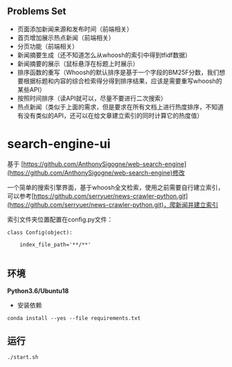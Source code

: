 
## Problems Set
- 页面添加新闻来源和发布时间（前端相关）
- 首页增加展示热点新闻（前端相关）
- 分页功能（前端相关）
- 新闻摘要生成（还不知道怎么从whoosh的索引中得到tfidf数据）
- 新闻摘要的展示（鼠标悬浮在标题上时展示）
- 排序函数的重写（Whoosh的默认排序是基于一个字段的BM25F分数，我们想要根据标题和内容的综合检索得分得到排序结果，应该是需要重写whoosh的某些API）
- 按照时间排序（读API就可以，尽量不要进行二次搜索）
- 热点新闻（类似于上面的需求，但是要求在所有文档上进行热度排序，不知道有没有类似的API，还可以在给文章建立索引的同时计算它的热度值）

# search-engine-ui
基于 [https://github.com/AnthonySigogne/web-search-engine](https://github.com/AnthonySigogne/web-search-engine)修改

一个简单的搜索引擎界面，基于whoosh全文检索，使用之前需要自行建立索引，可以参考[https://github.com/serryuer/news-crawler-python.git](https://github.com/serryuer/news-crawler-python.git)，爬新闻并建立索引

索引文件夹位置配置在config.py文件：
```
class Config(object):

    index_file_path='**/**'
    
```

## 环境

**Python3.6/Ubuntu18**

- 安装依赖
```
conda install --yes --file requirements.txt
```


## 运行

```
./start.sh
```


